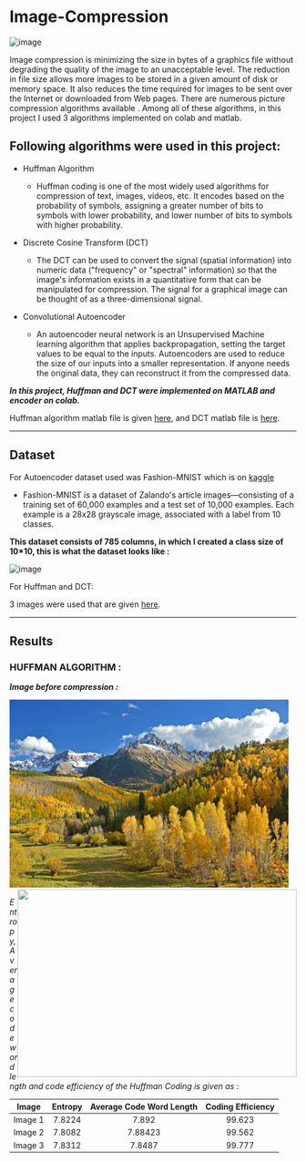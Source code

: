 # Image-Compression

![image](https://user-images.githubusercontent.com/105945382/211190641-a356c190-6744-4edb-9a61-f50a7e9e102a.png)

Image compression is minimizing the size in bytes of a graphics file without degrading the quality of the image to an unacceptable level. The reduction in file size allows more images to be stored in a given amount of disk or memory space.
It also reduces the time required for images to be sent over the Internet or downloaded from Web pages.
There are numerous picture compression algorithms available . Among all of these algorithms, in this project I used 3 algorithms implemented on colab and matlab.

## Following algorithms were used in this project:

- Huffman Algorithm

  - Huffman coding is one of the most widely used algorithms for compression of text, images, videos, etc. It encodes based on the probability of symbols, assigning a greater number of bits to symbols with lower probability, and lower number of bits to symbols with higher probability.

* Discrete Cosine Transform (DCT)
  
  - The DCT can be used to convert the signal (spatial information) into numeric data ("frequency" or "spectral" information) so that the image's information exists in a quantitative form that can be manipulated for compression. The signal for a graphical image can be thought of as a three-dimensional signal.

+ Convolutional Autoencoder
  
  - An autoencoder neural network is an Unsupervised Machine learning algorithm that applies backpropagation, setting the target values to be equal to the inputs. Autoencoders are used to reduce the size of our inputs into a smaller representation. If anyone needs the original data, they can reconstruct it from the compressed data.

***In this project, Huffman and DCT were implemented on MATLAB and encoder on colab.***

Huffman algorithm matlab file is given [here](https://github.com/Ceasor06/Image-Compression/tree/main/Huffman-algorithm), 
and DCT matlab file is [here](https://github.com/Ceasor06/Image-Compression/tree/main/DCT).


<hr>
  
## Dataset

For Autoencoder dataset used was Fashion-MNIST which is on [kaggle](https://www.kaggle.com/datasets/zalando-research/fashionmnist)
 - Fashion-MNIST is a dataset of Zalando's article images—consisting of a training set of 60,000 examples and a test set of 10,000 examples. Each example is a 28x28 grayscale image, associated with a label from 10 classes.
 
**This dataset consists of 785 columns, in which I created a class size of 10*10, this is what the dataset looks like :**

<img width="852" alt="image" src="https://user-images.githubusercontent.com/105945382/211193297-28f55220-7da7-4aa1-b48c-46bed18d898d.png">

For Huffman and DCT:

3 images were used that are given [here](https://github.com/Ceasor06/Image-Compression/tree/main/Images%20Used%20for%20Huffman%20and%20DCT).
<hr>

## Results

### HUFFMAN ALGORITHM :

***Image before compression :***

<img src="https://github.com/Ceasor06/Image-Compression/blob/main/Images%20Used%20for%20Huffman%20and%20DCT/image2.jpeg" width="490" height="330" />  <img align=right width="490" height="330" src="https://user-images.githubusercontent.com/105945382/211252102-a15431de-2179-451d-952e-5b816f1a82c3.png">







_Entropy, Average code word length and code efficiency of the Huffman Coding is given as :_

| Image | Entropy | Average Code Word Length | Coding Efficiency |
| :---: | :---: | :---: | :---: |
| Image 1 | 7.8224 | 7.892 | 99.623 |
| Image 2 | 7.8082 | 7.88423 | 99.562 |
| Image 3 | 7.8312 | 7.8487 | 99.777 |


